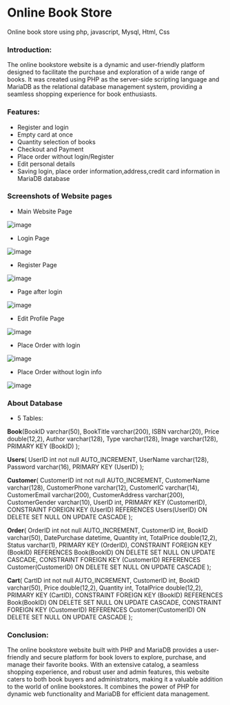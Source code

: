 # Online Book Store

Online book store using php, javascript, Mysql, Html, Css

### Introduction:
The online bookstore website is a dynamic and user-friendly platform designed to facilitate the purchase and exploration of a wide range of books. It was created using PHP as the server-side scripting language and MariaDB as the relational database management system, providing a seamless shopping experience for book enthusiasts.

### Features:
- Register and login
- Empty card at once
- Quantity selection of books
- Checkout and Payment
- Place order without login/Register
- Edit personal details
- Saving login, place order information,address,credit card information in MariaDB database

### Screenshots of Website pages

- Main Website Page

![image](https://github.com/AlpeshJasani/bookstore/assets/112234589/c60c851d-8e6e-46a7-b22d-b02176fe9ba8)

- Login Page

![image](https://github.com/AlpeshJasani/bookstore/assets/112234589/a8ed4729-2f4d-4762-a2fa-54ab158a3583)

- Register Page
  
![image](https://github.com/AlpeshJasani/bookstore/assets/112234589/338ead10-2fbf-442b-ad88-8cad5c54674f)

- Page after login

![image](https://github.com/AlpeshJasani/bookstore/assets/112234589/9809576e-f03e-4868-87ee-62e7fa009b45)

- Edit Profile Page

![image](https://github.com/AlpeshJasani/bookstore/assets/112234589/8a0f0bf3-1e14-464e-b183-e8f87db8ab24)

- Place Order with login

![image](https://github.com/AlpeshJasani/bookstore/assets/112234589/d016a76e-0903-4a45-ba9f-6b089f6b08ed)

- Place Order without login info

![image](https://github.com/AlpeshJasani/bookstore/assets/112234589/926317a4-3c37-446d-a679-1c355d0feab8)

### About Database
- 5 Tables:

**Book**(BookID varchar(50), BookTitle varchar(200), ISBN varchar(20), Price double(12,2), Author varchar(128), Type varchar(128), Image varchar(128), PRIMARY KEY (BookID) );

**Users**( UserID int not null AUTO_INCREMENT, UserName varchar(128), Password varchar(16), PRIMARY KEY (UserID) );

**Customer**( CustomerID int not null AUTO_INCREMENT, CustomerName varchar(128), CustomerPhone varchar(12), CustomerIC varchar(14), CustomerEmail varchar(200), CustomerAddress varchar(200), CustomerGender varchar(10), UserID int, PRIMARY KEY (CustomerID), CONSTRAINT FOREIGN KEY (UserID) REFERENCES Users(UserID) ON DELETE SET NULL ON UPDATE CASCADE );

**Order**( OrderID int not null AUTO_INCREMENT, CustomerID int, BookID varchar(50), DatePurchase datetime, Quantity int, TotalPrice double(12,2), Status varchar(1), PRIMARY KEY (OrderID), CONSTRAINT FOREIGN KEY (BookID) REFERENCES Book(BookID) ON DELETE SET NULL ON UPDATE CASCADE, CONSTRAINT FOREIGN KEY (CustomerID) REFERENCES Customer(CustomerID) ON DELETE SET NULL ON UPDATE CASCADE );

**Cart**( CartID int not null AUTO_INCREMENT, CustomerID int, BookID varchar(50), Price double(12,2), Quantity int, TotalPrice double(12,2), PRIMARY KEY (CartID), CONSTRAINT FOREIGN KEY (BookID) REFERENCES Book(BookID) ON DELETE SET NULL ON UPDATE CASCADE, CONSTRAINT FOREIGN KEY (CustomerID) REFERENCES Customer(CustomerID) ON DELETE SET NULL ON UPDATE CASCADE );






### Conclusion:
The online bookstore website built with PHP and MariaDB provides a user-friendly and secure platform for book lovers to explore, purchase, and manage their favorite books. With an extensive catalog, a seamless shopping experience, and robust user and admin features, this website caters to both book buyers and administrators, making it a valuable addition to the world of online bookstores. It combines the power of PHP for dynamic web functionality and MariaDB for efficient data management.

